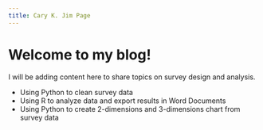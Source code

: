 ```yaml
---
title: Cary K. Jim Page
---
```


# Welcome to my blog! 
I will be adding content here to share topics on survey design and analysis.

- Using Python to clean survey data
- Using R to analyze data and export results in Word Documents
- Using Python to create 2-dimensions and 3-dimensions chart from survey data 
